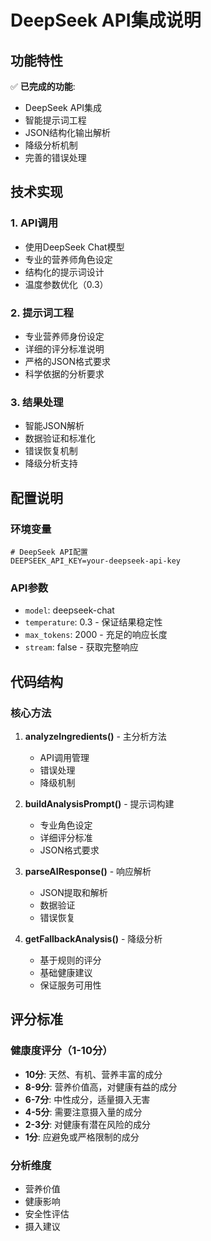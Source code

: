 # DeepSeek API集成说明

## 功能特性

✅ **已完成的功能**:
- DeepSeek API集成
- 智能提示词工程
- JSON结构化输出解析
- 降级分析机制
- 完善的错误处理

## 技术实现

### 1. API调用
- 使用DeepSeek Chat模型
- 专业的营养师角色设定
- 结构化的提示词设计
- 温度参数优化（0.3）

### 2. 提示词工程
- 专业营养师身份设定
- 详细的评分标准说明
- 严格的JSON格式要求
- 科学依据的分析要求

### 3. 结果处理
- 智能JSON解析
- 数据验证和标准化
- 错误恢复机制
- 降级分析支持

## 配置说明

### 环境变量
```env
# DeepSeek API配置
DEEPSEEK_API_KEY=your-deepseek-api-key
```

### API参数
- `model`: deepseek-chat
- `temperature`: 0.3 - 保证结果稳定性
- `max_tokens`: 2000 - 充足的响应长度
- `stream`: false - 获取完整响应

## 代码结构

### 核心方法

1. **analyzeIngredients()** - 主分析方法
   - API调用管理
   - 错误处理
   - 降级机制

2. **buildAnalysisPrompt()** - 提示词构建
   - 专业角色设定
   - 详细评分标准
   - JSON格式要求

3. **parseAIResponse()** - 响应解析
   - JSON提取和解析
   - 数据验证
   - 错误恢复

4. **getFallbackAnalysis()** - 降级分析
   - 基于规则的评分
   - 基础健康建议
   - 保证服务可用性

## 评分标准

### 健康度评分（1-10分）
- **10分**: 天然、有机、营养丰富的成分
- **8-9分**: 营养价值高，对健康有益的成分
- **6-7分**: 中性成分，适量摄入无害
- **4-5分**: 需要注意摄入量的成分
- **2-3分**: 对健康有潜在风险的成分
- **1分**: 应避免或严格限制的成分

### 分析维度
- 营养价值
- 健康影响
- 安全性评估
- 摄入建议